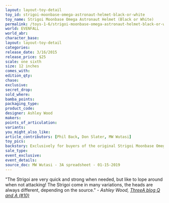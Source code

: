 ```yaml
---
layout: layout-toy-detail 
toy_id: strigoi-moonbase-omega-astronaut-helmet-black-or-white
toy_name: Strigoi Moonbase Omega Astronaut Helmet (Black or White)
permalink: /toys-1-6/strigoi-moonbase-omega-astronaut-helmet-black-or-white.html
world: EVENFALL
world_abr: 
character_base: 
layout: layout-toy-detail
categories: 
release_date: 3/16/2015
release_price: $25 
scale: one sixth
size: 12 inches
comes_with: 
edition_qty: 
chase: 
exclusive: 
secret_drop: 
sold_where: 
bamba_points: 
packaging_type: 
product_code:
designer: Ashley Wood
makers: 
points_of_articulation: 
variants: 
you_might_also_like: 
article_contributors: [Phil Back, Don Slater, MW Wutasi]
toy_pics: 
backstory: Exclusively for buyers of the original Strigoi Moonbase Omega Astronauts, Limited one per figure
sale_type: 
event_exclusive: 
event_details: 
source_doc: MW Wutasi - 3A spreadsheet - 01-15-2019
---
```

"The Strigoi are very quick and strong when needed, but like to lope around when not attacking! The Strigoi come in many variations, the heads are always different, depending on the source."
<cite>- Ashley Wood, <a href="http://worldof3alegion.forumotion.com/t287-qa-sessions-with-ashley-wood" target="_blank">ThreeA blog Q and A (#10)</a></cite>